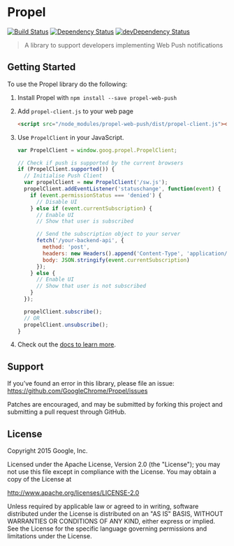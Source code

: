 # Propel

[![Build Status](https://travis-ci.org/GoogleChrome/Propel.svg?branch=master)](https://travis-ci.org/GoogleChrome/Propel) [![Dependency Status](https://david-dm.org/GoogleChrome/Propel.svg)](https://david-dm.org/GoogleChrome/Propel) [![devDependency Status](https://david-dm.org/GoogleChrome/Propel/dev-status.svg)](https://david-dm.org/GoogleChrome/Propel#info=devDependencies)

> A library to support developers implementing Web Push notifications

## Getting Started

To use the Propel library do the following:

1. Install Propel with `npm install --save propel-web-push`
1. Add `propel-client.js` to your web page

    ```html
    <script src="/node_modules/propel-web-push/dist/propel-client.js"></script>
    ```

1. Use `PropelClient` in your JavaScript.

    ```javascript
    var PropelClient = window.goog.propel.PropelClient;

    // Check if push is supported by the current browsers
    if (PropelClient.supported()) {
      // Initialise Push Client
      var propelClient = new PropelClient('/sw.js');
      propelClient.addEventListener('statuschange', function(event) {
        if (event.permissionStatus === 'denied') {
          // Disable UI
        } else if (event.currentSubscription) {
          // Enable UI
          // Show that user is subscribed

          // Send the subscription object to your server
          fetch('/your-backend-api', {
            method: 'post',
            headers: new Headers().append('Content-Type', 'application/json'),
            body: JSON.stringify(event.currentSubscription)
          });
        } else {
          // Enable UI
          // Show that user is not subscribed
        }
      });

      propelClient.subscribe();
      // OR
      propelClient.unsubscribe();
    }
    ```

1. Check out the [docs to learn more](http://googlechrome.github.io/Propel/).

## Support

If you’ve found an error in this library, please file an issue: https://github.com/GoogleChrome/Propel/issues

Patches are encouraged, and may be submitted by forking this project and submitting a pull request through GitHub.

## License

Copyright 2015 Google, Inc.

Licensed under the Apache License, Version 2.0 (the "License"); you may not use this file except in compliance with the License. You may obtain a copy of the License at

http://www.apache.org/licenses/LICENSE-2.0

Unless required by applicable law or agreed to in writing, software distributed under the License is distributed on an "AS IS" BASIS, WITHOUT WARRANTIES OR CONDITIONS OF ANY KIND, either express or implied. See the License for the specific language governing permissions and limitations under the License.
